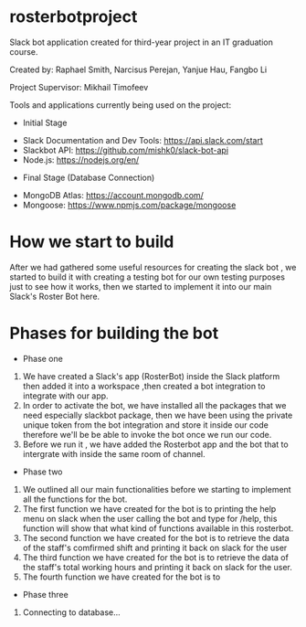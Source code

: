 # rosterbotproject
Slack bot application created for third-year project in an IT graduation course.

Created by:
    Raphael Smith, Narcisus Perejan, Yanjue Hau, Fangbo Li

Project Supervisor:
    Mikhail Timofeev

Tools and applications currently being used on the project:

* Initial Stage
- Slack Documentation and Dev Tools: https://api.slack.com/start
- Slackbot API: https://github.com/mishk0/slack-bot-api
- Node.js: https://nodejs.org/en/

* Final Stage (Database Connection)
- MongoDB Atlas: https://account.mongodb.com/
- Mongoose: https://www.npmjs.com/package/mongoose  

# How we start to build 
After we had gathered some useful resources for creating the slack bot , we started to build it with creating a testing bot for our own testing purposes just to see how it works, then we started to implement it into our main Slack's Roster Bot here.

# Phases for building the bot

* Phase one 
1. We have created a Slack's app (RosterBot) inside the Slack platform then added it into a workspace ,then created a bot integration      to integrate with our app.
2. In order to activate the bot, we have installed all the packages that we need especially slackbot package, then we have been using      the private unique token from the bot integration and store it inside our code therefore we'll be be able to invoke the bot once we      run our code.
3. Before we run it , we have added the Rosterbot app and the bot that to intergrate with inside the same room of channel.
  
* Phase two
1. We outlined all our main functionalities before we starting to implement all the functions for the bot.
2. The first function we have created for the bot is to printing the help menu on slack when the user calling the bot and type for          /help, this function will show that what kind of functions available in this rosterbot.
3. The second function we have created for the bot is to retrieve the data of the staff's comfirmed shift and printing it back on slack    for the user  
4. The third function we have created for the bot is to retrieve the data of the staff's total working hours and printing it back on        slack for the user.
4. The fourth function we have created for the bot is to 

* Phase three
1. Connecting to database... 
